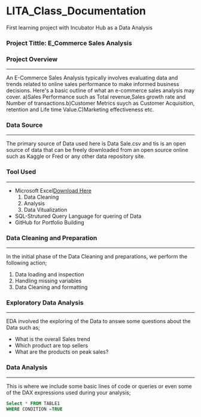 # LITA_Class_Documentation
First learning project with Incubator Hub as a Data Analysis

### Project Tittle: E_Commerce Sales Analysis

### Project Overview
---
An E-Commerce Sales Analysis typically involves evaluating data and trends related to online sales performance to make informed business decisions. Here's a basic outline of what an e-commerce sales analysis may cover. a)Sales Performance such as Total revenue,Sales growth rate and Number of transactions.b)Customer Metrics suych as Customer Acquisition, retention and Life time Value.C)Marketing effectiveness etc.

### Data Source
---
The primary source of Data used here is Data Sale.csv and tis is an open source of data that can be freely downloaded from an open source online such as Kaggle or Fred or any other data repository site.

### Tool Used
---
- Microsoft Excel[Download Here](https://microsoft.com)
  1. Data Cleaning
  2. Analysis
  3. Data Vitualization
- SQL-Strutured Query Language for quering of Data
- GitHub for Portfolio Building

### Data Cleaning and Preparation
---
In the initial phase of the Data Cleaning and preparations, we perform the following action;
1. Data loading and inspection
2. Handling missing variables
3. Data Cleaning and formatting

### Exploratory Data Analysis
---
EDA involved the exploring of the Data to answe some questions about the Data such as;
- What is the overall Sales trend
-  Which product are top sellers
- What are the products on peak sales?

### Data Analysis
---
This is where we include some basic lines of code or queries or even some of the DAX expressions used during your analysis;

```SQL
Select * FROM TABLE1
WHERE CONDITION =TRUE
```



